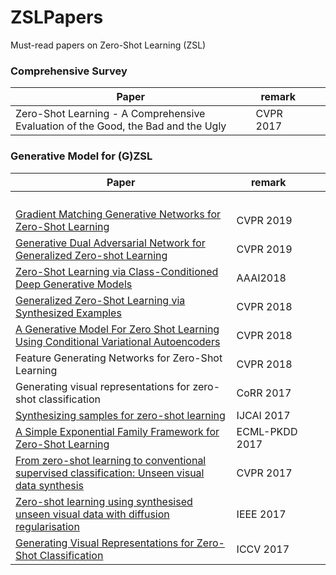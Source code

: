 # ZSLPapers
Must-read papers on Zero-Shot Learning (ZSL)

### Comprehensive Survey
| Paper | remark |    |  |
| -------------- | -------------- | -------------- | -------------- |
| Zero-Shot Learning - A Comprehensive Evaluation of the Good, the Bad and the Ugly | CVPR 2017 |   |   |


### Generative Model for (G)ZSL
| Paper | remark |    |  |
| -------------- | -------------- | -------------- | -------------- |
|||||
|||||
|||||
|||||
| [Gradient Matching Generative Networks for Zero-Shot Learning](http://openaccess.thecvf.com/content_CVPR_2019/papers/Sariyildiz_Gradient_Matching_Generative_Networks_for_Zero-Shot_Learning_CVPR_2019_paper.pdf)| CVPR 2019 | | |
| [Generative Dual Adversarial Network for Generalized Zero-shot Learning](http://openaccess.thecvf.com/content_CVPR_2019/papers/Huang_Generative_Dual_Adversarial_Network_for_Generalized_Zero-Shot_Learning_CVPR_2019_paper.pdf)| CVPR 2019 | | |
| [Zero-Shot Learning via Class-Conditioned Deep Generative Models](https://www.aaai.org/ocs/index.php/AAAI/AAAI18/paper/viewFile/16087/16709)| AAAI2018 |  |  |
| [Generalized Zero-Shot Learning via Synthesized Examples](http://openaccess.thecvf.com/content_cvpr_2018/papers/Verma_Generalized_Zero-Shot_Learning_CVPR_2018_paper.pdf) | CVPR 2018 |   |   |
| [A Generative Model For Zero Shot Learning Using Conditional Variational Autoencoders](http://openaccess.thecvf.com/content_cvpr_2018_workshops/papers/w42/Mishra_A_Generative_Model_CVPR_2018_paper.pdf) | CVPR 2018 |   |   |
| Feature Generating Networks for Zero-Shot Learning | CVPR 2018 |   |   |
| Generating visual representations for zero-shot classification | CoRR 2017 |   |   |
| [Synthesizing samples for zero-shot learning](https://eprints.lancs.ac.uk/id/eprint/87899/1/ijcai2017_submission_yuchenzeroshot.pdf) | IJCAI 2017 |   |   |
| [A Simple Exponential Family Framework for Zero-Shot Learning](https://arxiv.org/pdf/1707.08040.pdf)| ECML-PKDD 2017 |||
| [From zero-shot learning to conventional supervised classification: Unseen visual data synthesis](http://openaccess.thecvf.com/content_cvpr_2017/papers/Long_From_Zero-Shot_Learning_CVPR_2017_paper.pdf) | CVPR 2017 |   |   |
| [Zero-shot learning using synthesised unseen visual data with diffusion regularisation](https://ueaeprints.uea.ac.uk/65217/1/PAMI_Long.pdf) | IEEE 2017 |   |   |
| [Generating Visual Representations for Zero-Shot Classification](http://openaccess.thecvf.com/content_ICCV_2017_workshops/papers/w38/Bucher_Generating_Visual_Representations_ICCV_2017_paper.pdf) | ICCV 2017 |   |   |
